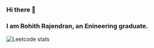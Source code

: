 ### Hi there 👋 
### I am Rohith Rajendran, an Enineering graduate.
![Leetcode stats](https://leetcard.jacoblin.cool/rohrokz?ext=heatmap)
<!--
**rohithraj02/rohithraj02** is a ✨ _special_ ✨ repository because its `README.md` (this file) appears on your GitHub profile.

Here are some ideas to get you started:

- 🔭 I’m currently working on ...
- 🌱 I’m currently learning ...
- 👯 I’m looking to collaborate on ...
- 🤔 I’m looking for help with ...
- 💬 Ask me about ...rohrokz
- 📫 How to reach me: ...
- 😄 Pronouns: ...
- ⚡ Fun fact: ...
-->
